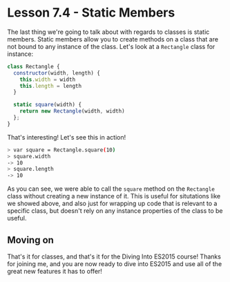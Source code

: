 # Lesson 7.4 - Static Members

The last thing we're going to talk about with regards to classes is static
members. Static members allow you to create methods on a class that are not
bound to any instance of the class. Let's look at a `Rectangle` class for
instance:

```js
class Rectangle {
  constructor(width, length) {
    this.width = width
    this.length = length
  }

  static square(width) {
    return new Rectangle(width, width)
  };
}
```

That's interesting! Let's see this in action!

```bash
> var square = Rectangle.square(10)
> square.width
-> 10
> square.length
-> 10
```

As you can see, we were able to call the `square` method on the `Rectangle`
class without creating a new instance of it. This is useful for situtations
like we showed above, and also just for wrapping up code that is relevant to
a specific class, but doesn't rely on any instance properties of the class to
be useful.

## Moving on
That's it for classes, and that's it for the Diving Into ES2015 course! Thanks
for joining me, and you are now ready to dive into ES2015 and use all of the
great new features it has to offer!
